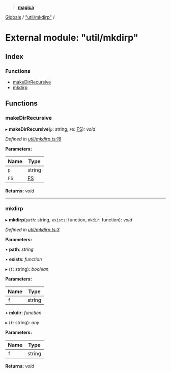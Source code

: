 > **[magica](../README.md)**

[Globals](../README.md) / ["util/mkdirp"](_util_mkdirp_.md) /

# External module: "util/mkdirp"

## Index

### Functions

* [makeDirRecursive](_util_mkdirp_.md#makedirrecursive)
* [mkdirp](_util_mkdirp_.md#mkdirp)

## Functions

###  makeDirRecursive

▸ **makeDirRecursive**(`p`: string, `FS`: [FS](../interfaces/_file_emscriptenfs_.fs.md)): *void*

*Defined in [util/mkdirp.ts:18](https://github.com/cancerberoSgx/magica/blob/b406772/src/util/mkdirp.ts#L18)*

**Parameters:**

Name | Type |
------ | ------ |
`p` | string |
`FS` | [FS](../interfaces/_file_emscriptenfs_.fs.md) |

**Returns:** *void*

___

###  mkdirp

▸ **mkdirp**(`path`: string, `exists`: function, `mkdir`: function): *void*

*Defined in [util/mkdirp.ts:3](https://github.com/cancerberoSgx/magica/blob/b406772/src/util/mkdirp.ts#L3)*

**Parameters:**

▪ **path**: *string*

▪ **exists**: *function*

▸ (`f`: string): *boolean*

**Parameters:**

Name | Type |
------ | ------ |
`f` | string |

▪ **mkdir**: *function*

▸ (`f`: string): *any*

**Parameters:**

Name | Type |
------ | ------ |
`f` | string |

**Returns:** *void*
